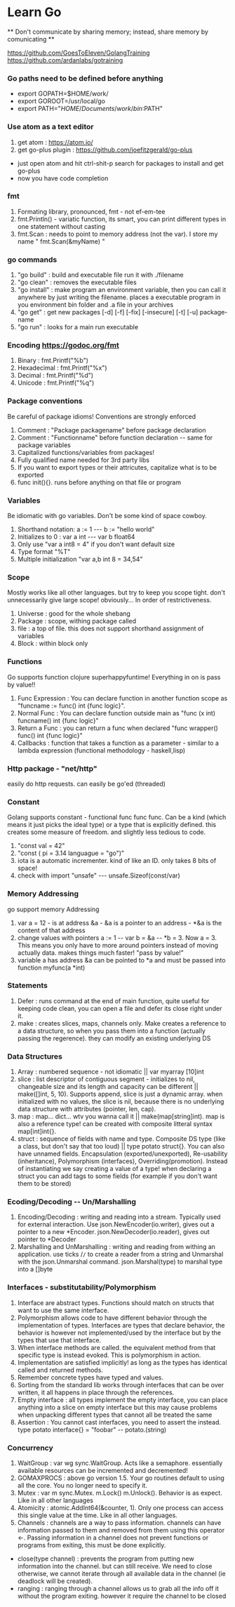 # Learn Go
** Don't communicate by sharing memory; instead, share memory by comunicating **

https://github.com/GoesToEleven/GolangTraining
https://github.com/ardanlabs/gotraining

### Go paths need to be defined before anything

* export GOPATH=$HOME/work/
* export GOROOT=/usr/local/go
* export PATH="$HOME/Documents/work/bin:$PATH"

### Use atom as a text editor

1. get atom : https://atom.io/
2. get go-plus plugin : https://github.com/joefitzgerald/go-plus
* just open atom and hit ctrl-shit-p search for packages to install and get go-plus
* now you have code completion

### fmt

1. Formating library, pronounced, fmt - not ef-em-tee
2. fmt.Println() - variatic function, its smart, you can print different types in one statement without casting
3. fmt.Scan : needs to point to memory address (not the var). I store my name " fmt.Scan(&myName) "

### go commands

1. "go build" : build and executable file run it with  ./filename
2. "go clean" : removes the executable files
3. "go install" : make program an environment variable, then you can call it anywhere by just writing the filename. places a executable program in you environment bin folder and .a file in your archives
4. "go get" :  get new packages [-d] [-f] [-fix] [-insecure] [-t] [-u] package-name
5. "go run" : looks for a main run executable

### Encoding https://godoc.org/fmt
1. Binary : fmt.Printf("%b")
2. Hexadecimal : fmt.Printf("%x")
3. Decimal : fmt.Printf("%d")
4. Unicode : fmt.Printf("%q")

### Package conventions

Be careful of package idioms! Conventions are strongly enforced

1. Comment : "Package packagename" before package declaration
2. Comment : "Functionname" before function declaration -- same for package variables
3. Capitalized functions/variables from packages!
4. Fully qualified name needed for 3rd party libs
5. If you want to export types or their attricutes, capitalize what is to be exported
6. func init(){}. runs before anything on that file or program

### Variables

Be idiomatic with go variables. Don't be some kind of space cowboy.

1. Shorthand notation: a := 1 --- b := "hello world"
2. Initializes to 0 : var a int --- var b float64
3. Only use "var a int8 = 4" if you don't want default size
4. Type format "%T"
5. Multiple initialization "var a,b int 8 = 34,54"

### Scope

Mostly works like all other languages. but try to keep you scope tight. don't unnecessarily give large scope! obviously...
In order of restrictiveness.

1. Universe : good for the whole shebang
2. Package : scope, withing package called
3. file : a top of file. this does not support shorthand assignment of variables
4. Block : within block only

### Functions

Go supports function clojure superhappyfuntime! Everything in on is pass by value!!

1. Func Expression : You can declare function in another function scope as "funcname := func() int {func logic}".
2. Normal Func : You can declare function outside main as "func (x int) funcname() int {func logic}"
3. Return a Func : you can return a func when declared "func wrapper() func() int {func logic}"
4. Callbacks : function that takes a function as a parameter - similar to a lambda expression (functional methodology - haskell,lisp)

### Http package - "net/http"
easily do http requests. can easily be go'ed (threaded)

### Constant
Golang supports constant - functional func func func.
Can be a kind (which means it just picks the ideal type) or a type that is explicitly defined. this creates some measure of freedom. and slightly less tedious to code.

1. "const val = 42"
2. "const ( pi = 3.14 languague = "go")"
3. iota is a automatic incrementer. kind of like an ID. only takes 8 bits of space!
4. check with import "unsafe" --- unsafe.Sizeof(const/var)

### Memory Addressing
go support memory Addressing

1. var a = 12 - is at address &a - &a is a pointer to an address - \*&a is the content of that address
2. change values with pointers a := 1 -- var b = &a -- \*b = 3. Now a = 3. This means you only have to more around pointers instead of moving actually data. makes things much faster! "pass by value!"
3. variable a has address &a can be pointed to \*a and must be passed into function myfunc(a \*int)

### Statements
1. Defer : runs command at the end of main function, quite useful for keeping code clean, you can open a file and defer its close right under it.
2. make : creates slices, maps, channels only. Make creates a reference to a data structure, so when you pass them into a function (actually passing the regerence). they can modify an existing underlying DS

### Data Structures
1. Array : numbered sequence - not idiomatic || var myarray [10]int
2. slice : list descriptor of contiguous segment - initializes to nil, changeable size and its length and capacity can be different || make([]int, 5, 10). Supports append, slice is just a dynamic array. when initialized with no values, the slice is nil, because there is no underlying data structure with attributes (pointer, len, cap).
3. map : map... dict... wtv you wanna call it || make(map[string]int). map is also a reference type! can be created with composite litteral syntax map[int]int{}.
4. struct : sequence of fields with name and type. Composite DS type (like a class, but don't say that too loud) || type potato struct{}. You can also have unnamed fields. Encapsulation (exported/unexported), Re-usability (inheritance), Polymorphism (interfaces), Overriding(promotion). Instead of instantiating we say creating a value of a type! when declaring a struct you can add tags to some fields (for example if you don't want them to be stored)

### Ecoding/Decoding -- Un/Marshalling
1. Encoding/Decoding : writing and reading into a stream. Typically used for external interaction.  Use json.NewEncoder(io.writer), gives out a pointer to a new \*Encoder. json.NewDecoder(io.reader), gives out pointer to \*Decoder
2. Marshalling and UnMarshalling : writing and reading from withing an application. use ticks /`/` to create a reader from a string and Unmarshal with the json.Unmarshal command. json.Marshal(type) to marshal type into a []byte

### Interfaces - substitutability/Polymorphism
1. Interface are abstract types. Functions should match on structs that want to use the same interface.
2. Polymorphism allows code to have different behavior through the implementation of types. Interfaces are types that declare behavior, the behavior is however not implemented/used by the interface but by the types that use that interface.
3.  When interface methods are called. the equivalent method from that specific type is instead evoked. This is polymorphism in action.
4. Implementation are satisfied implicitly! as long as the types has identical called and returned methods.
5. Remember concrete types have typed and values.
6. Sorting from the standard lib works through interfaces that can be over written, it all happens in place through the references.
7. Empty interface : all types implement the empty interface, you can place anything into a slice on empty interface but this may cause problems when unpacking different types that cannot all be treated the same
8. Assertion : You cannot cast interfaces, you need to assert the instead. type potato interface{} = "foobar" -- potato.(string)

### Concurrency
1. WaitGroup : var wg sync.WaitGroup. Acts like a semaphore. essentially available resources can be incremented and decremented!
2. GOMAXPROCS : above go version 1.5. Your go routines default to using all the core. You no longer need to specify it.
3. Mutex : var m sync.Mutex. m.Lock() m.Unlock(). Behavior is as expect. Like in all other languages
4. Atomicity : atomic.AddInt64(&counter, 1). Only one process can access this single value at the time. Like in all other languages.
5. Channels : channels are a way to pass information. channels can have information passed to them and removed from them using this operator <-. Passing information in a channel does not prevent functions or programs from exiting, this must be done explicitly.
* close(type channel) : prevents the program from putting new information into the channel. but can still receive. We need to close otherwise, we cannot iterate through all available data in the channel (ie deadlock will be created).
* ranging : ranging through a channel allows us to grab all the info off it without the program exiting. however it require the channel to be closed

